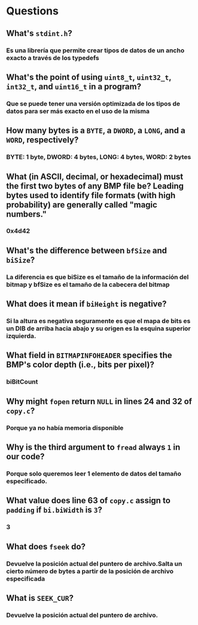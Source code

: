 # Questions

## What's `stdint.h`?

### Es una librería que permite crear tipos de datos de un ancho exacto a través de los typedefs

## What's the point of using `uint8_t`, `uint32_t`, `int32_t`, and `uint16_t` in a program?

### Que se puede tener una versión optimizada de los tipos de datos para ser más exacto en el uso de la misma

## How many bytes is a `BYTE`, a `DWORD`, a `LONG`, and a `WORD`, respectively?

### BYTE: 1 byte, DWORD: 4 bytes, LONG: 4 bytes, WORD: 2 bytes

## What (in ASCII, decimal, or hexadecimal) must the first two bytes of any BMP file be? Leading bytes used to identify file formats (with high probability) are generally called "magic numbers."

### 0x4d42

## What's the difference between `bfSize` and `biSize`?

### La diferencia es que biSize es el tamaño de la información del bitmap y bfSize es el tamaño de la cabecera del bitmap

## What does it mean if `biHeight` is negative?

### Si la altura es negativa seguramente es que el mapa de bits es un DIB de arriba hacia abajo y su origen es la esquina superior izquierda.

## What field in `BITMAPINFOHEADER` specifies the BMP's color depth (i.e., bits per pixel)?

### biBitCount

## Why might `fopen` return `NULL` in lines 24 and 32 of `copy.c`?

### Porque ya no había memoria disponible

## Why is the third argument to `fread` always `1` in our code?

### Porque solo queremos leer 1 elemento de datos del tamaño especificado.

## What value does line 63 of `copy.c` assign to `padding` if `bi.biWidth` is `3`?

### 3

## What does `fseek` do?

### Devuelve la posición actual del puntero de archivo.Salta un cierto número de bytes a partir de la posición de archivo especificada

## What is `SEEK_CUR`?

### Devuelve la posición actual del puntero de archivo.